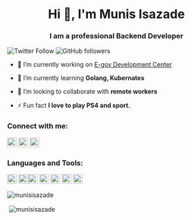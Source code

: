 <h1 align="center">Hi 👋, I'm Munis Isazade</h1>
<h3 align="center">I am a professional Backend Developer</h3>

![Twitter Follow](https://img.shields.io/twitter/follow/Munis_Isazade?label=Munis_Isazade&logo=twitter&style=for-the-badge)
![GitHub followers](https://img.shields.io/github/followers/munisisazade?logo=GitHub&style=for-the-badge)

- 🔭 I’m currently working on [E-gov Development Center](https://www.digital.gov.az/en)

- 🌱 I’m currently learning **Golang, Kubernates**

- 👯 I’m looking to collaborate with **remote workers**

- ⚡ Fun fact **I love to play PS4 and sport.**

### Connect with me:

<a href="https://twitter.com/Munis_Isazade" target="blank"><img src="https://cdn.jsdelivr.net/npm/simple-icons@3.0.1/icons/twitter.svg" alt="Munis_Isazade" height="22" width="22" /></a>
<a href="https://linkedin.com/in/munis-isazade-b62971139/" target="blank"><img src="https://cdn.jsdelivr.net/npm/simple-icons@3.0.1/icons/linkedin.svg" alt="munis-isazade-b62971139" height="22" width="22" /></a>
<a href="https://www.facebook.com/munis.isazade/" target="blank"><img src="https://cdn.jsdelivr.net/npm/simple-icons@3.0.1/icons/facebook.svg" alt="munis.isazade" height="22" width="22" /></a>

### Languages and Tools:

<p align="left"><img src="https://devicons.github.io/devicon/devicon.git/icons/python/python-original.svg" alt="python" width="22" height="22"/> <img src="https://devicons.github.io/devicon/devicon.git/icons/django/django-original.svg" alt="django" width="22" height="22"/><img src="https://www.vectorlogo.zone/logos/pocoo_flask/pocoo_flask-icon.svg" alt="flask" width="22" height="22"/>  <img src="https://www.vectorlogo.zone/logos/firebase/firebase-icon.svg" alt="firebase" width="22" height="22"/>   <img src="https://www.vectorlogo.zone/logos/git-scm/git-scm-icon.svg" alt="git" width="22" height="22"/> <img src="https://devicons.github.io/devicon/devicon.git/icons/linux/linux-original.svg" alt="linux" width="22" height="22"/>  <img src="https://devicons.github.io/devicon/devicon.git/icons/postgresql/postgresql-original-wordmark.svg" alt="postgresql" width="22" height="22"/> </p>

<p><img align="left" src="https://github-readme-stats.vercel.app/api/top-langs/?username=munisisazade&layout=compact&hide=html" alt="munisisazade" /></p>
<br />
<p>&nbsp;<img align="center" src="https://github-readme-stats.vercel.app/api?username=munisisazade&show_icons=true" alt="munisisazade" /></p>


